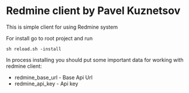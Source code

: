 # Redmine client by Pavel Kuznetsov

This is simple client for using Redmine system

For install go to root project and run
```
sh reload.sh -install
```

In process installing you should put some important data for working with redmine client:
   * redmine_base_url  - Base Api Url
   * redmine_api_key   - Api key